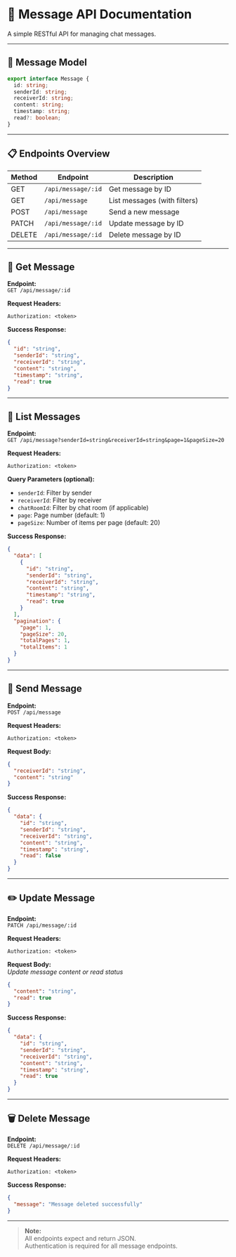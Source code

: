 # 💬 Message API Documentation

A simple RESTful API for managing chat messages.

---

## 📜 Message Model

```typescript
export interface Message {
  id: string;
  senderId: string;
  receiverId: string;
  content: string;
  timestamp: string;
  read?: boolean;
}
```

---

## 📋 Endpoints Overview

| Method | Endpoint                | Description                  |
|--------|------------------------|------------------------------|
| GET    | `/api/message/:id`     | Get message by ID            |
| GET    | `/api/message`         | List messages (with filters) |
| POST   | `/api/message`         | Send a new message           |
| PATCH  | `/api/message/:id`     | Update message by ID         |
| DELETE | `/api/message/:id`     | Delete message by ID         |

---

## 📖 Get Message

**Endpoint:**  
`GET /api/message/:id`

**Request Headers:**
```
Authorization: <token>
```

**Success Response:**
```json
{
  "id": "string",
  "senderId": "string",
  "receiverId": "string",
  "content": "string",
  "timestamp": "string",
  "read": true
}
```

---

## 📄 List Messages

**Endpoint:**  
`GET /api/message?senderId=string&receiverId=string&page=1&pageSize=20`

**Request Headers:**
```
Authorization: <token>
```

**Query Parameters (optional):**
- `senderId`: Filter by sender
- `receiverId`: Filter by receiver
- `chatRoomId`: Filter by chat room (if applicable)
- `page`: Page number (default: 1)
- `pageSize`: Number of items per page (default: 20)

**Success Response:**
```json
{
  "data": [
    {
      "id": "string",
      "senderId": "string",
      "receiverId": "string",
      "content": "string",
      "timestamp": "string",
      "read": true
    }
  ],
  "pagination": {
    "page": 1,
    "pageSize": 20,
    "totalPages": 1,
    "totalItems": 1
  }
}
```

---

## 📝 Send Message

**Endpoint:**  
`POST /api/message`

**Request Headers:**
```
Authorization: <token>
```

**Request Body:**
```json
{
  "receiverId": "string",
  "content": "string"
}
```

**Success Response:**
```json
{
  "data": {
    "id": "string",
    "senderId": "string",
    "receiverId": "string",
    "content": "string",
    "timestamp": "string",
    "read": false
  }
}
```

---

## ✏️ Update Message

**Endpoint:**  
`PATCH /api/message/:id`

**Request Headers:**
```
Authorization: <token>
```

**Request Body:**  
_Update message content or read status_
```json
{
  "content": "string",
  "read": true
}
```

**Success Response:**
```json
{
  "data": {
    "id": "string",
    "senderId": "string",
    "receiverId": "string",
    "content": "string",
    "timestamp": "string",
    "read": true
  }
}
```

---

## 🗑️ Delete Message

**Endpoint:**  
`DELETE /api/message/:id`

**Request Headers:**
```
Authorization: <token>
```

**Success Response:**
```json
{
  "message": "Message deleted successfully"
}
```

---

> **Note:**  
> All endpoints expect and return JSON.  
> Authentication is required for all message endpoints.